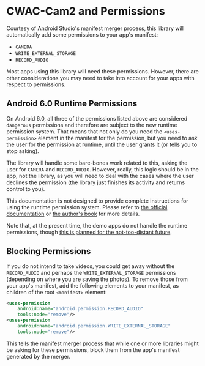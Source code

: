 # CWAC-Cam2 and Permissions

Courtesy of Android Studio's manifest merger process, this library
will automatically add some permissions to your app's manifest:

- `CAMERA`
- `WRITE_EXTERNAL_STORAGE`
- `RECORD_AUDIO`

Most apps using this library will need these permissions. However,
there are other considerations you may need to take into account
for your apps with respect to permissions.

## Android 6.0 Runtime Permissions

On Android 6.0, all three of the permissions listed above are
considered `dangerous` permissions and therefore are subject to the
new runtime permission system. That means that not only do you
need the `<uses-permission>` element in the manifest for the permission,
but you need to ask the user for the permission at runtime, until
the user grants it (or tells you to stop asking).

The library will handle some bare-bones work related to this,
asking the user for `CAMERA` and `RECORD_AUDIO`. However, really,
this logic should be in the app, not the library, as you will need to
deal with the cases where the user declines the permission (the library
just finishes its activity and returns control to you).

This documentation is not designed to provide complete instructions
for using the runtime permission system. Please refer to
[the official documentation](http://developer.android.com/preview/features/runtime-permissions.html)
or [the author's book](https://commonsware.com/Android) for more
details.

Note that, at the present time, the demo apps do not handle
the runtime permissions, though
[this is planned for the not-too-distant future](https://github.com/commonsguy/cwac-cam2/issues/83).

## Blocking Permissions

If you do not intend to take videos, you could get away without
the `RECORD_AUDIO` and perhaps the `WRITE_EXTERNAL_STORAGE`
permissions (depending on where you are saving the photos).
To remove those from your app's manifest, add
the following elements to your manifest, as children of the
root `<manifest>` element:

```xml
<uses-permission
    android:name="android.permission.RECORD_AUDIO"
    tools:node="remove"/>
<uses-permission
    android:name="android.permission.WRITE_EXTERNAL_STORAGE"
    tools:node="remove"/>
```

This tells the manifest merger process that while one or more
libraries might be asking for these permissions, block them
from the app's manifest generated by the merger.
